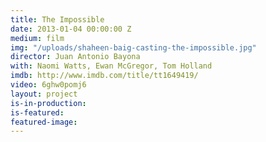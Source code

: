 ```yaml
---
title: The Impossible
date: 2013-01-04 00:00:00 Z
medium: film
img: "/uploads/shaheen-baig-casting-the-impossible.jpg"
director: Juan Antonio Bayona
with: Naomi Watts, Ewan McGregor, Tom Holland
imdb: http://www.imdb.com/title/tt1649419/
video: 6ghw0pomj6
layout: project
is-in-production:
is-featured:
featured-image: 
---
```



